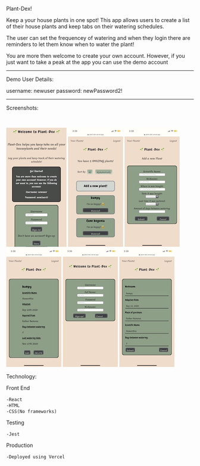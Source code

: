 Plant-Dex!

Keep a your house plants in one spot! This app allows users to create a list of
their house plants and keep tabs on their watering schedules.

The user can set the frequencey of watering and when they login there are reminders to let them
know when to water the plant!

You are more then welcome to create your own account. However, if you just want to take a peak
at the app you can use the demo account

-------------------------
Demo User Details:

username: newuser
password: newPassword2!

-------------------------

Screenshots:

<br/>

![picture](screenshots/landingpage.jpeg)
![picture](screenshots/plantlist.jpeg)
![picture](screenshots/addplant.jpeg)
![picture](screenshots/plantitem.jpeg)
![picture](screenshots/newuser.jpeg)
![picture](screenshots/editplant.jpeg)

Technology:

Front End

    -React
    -HTML
    -CSS(No frameworks)

Testing

    -Jest

Production

    -Deployed using Vercel